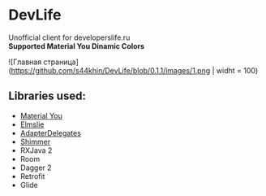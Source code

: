 # DevLife
Unofficial client for developerslife.ru  
**Supported Material You Dinamic Colors**

![Главная страница](https://github.com/s44khin/DevLife/blob/0.1.1/images/1.png | widht = 100)

## Libraries used:
- [Material You](https://m3.material.io/)
- [Elmslie](https://github.com/vivid-money/elmslie)
- [AdapterDelegates](https://github.com/sockeqwe/AdapterDelegates)
- [Shimmer](https://github.com/facebook/shimmer-android)
- RXJava 2
- Room
- Dagger 2
- Retrofit
- Glide